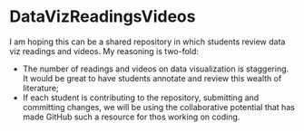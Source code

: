 # DataVizReadingsVideos
I am hoping this can be a shared repository in which students review data viz readings and videos. My reasoning is two-fold:
- The number of readings and videos on data visualization is staggering. It would be great to have students annotate and review this wealth of literature;
- If each student is contributing to the repository, submitting and committing changes, we will be using the collaborative potential that has made GitHub such a resource for thos working on coding. 

